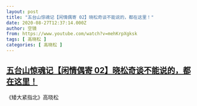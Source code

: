 ```yaml
---
layout: post
title: "五台山惊魂记【闲情偶寄 02】晓松奇谈不能说的，都在这里！"
date: 2020-08-27T12:37:14.000Z
author: 空镜
from: https://www.youtube.com/watch?v=mehKrpXgksk
tags: [ 高晓松 ]
categories: [ 高晓松 ]
---
```

<!--1598531834000-->
[五台山惊魂记【闲情偶寄 02】晓松奇谈不能说的，都在这里！](https://www.youtube.com/watch?v=mehKrpXgksk)
------

<div>
《矮大紧指北》高晓松
</div>
